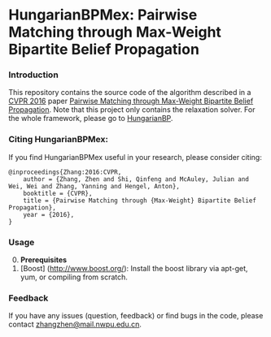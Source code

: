 # HungarianBPMex: Pairwise Matching through Max-Weight Bipartite Belief Propagation

### Introduction

This repository contains the source code of the algorithm described in a [CVPR 2016](http://www.pamitc.org/cvpr16/) paper [Pairwise Matching through Max-Weight Bipartite Belief Propagation](http://zzhang.org/ZhangEtal2016Cvpr.pdf). Note that this project only contains the relaxation solver. For the whole framework, please go to [HungarianBP](https://github.com/zzhang1987/HungarianBP).

### Citing HungarianBPMex:
If you find HungarianBPMex useful in your research, please consider citing:

    @inproceedings{Zhang:2016:CVPR,
        author = {Zhang, Zhen and Shi, Qinfeng and McAuley, Julian and Wei, Wei and Zhang, Yanning and Hengel, Anton},
        booktitle = {CVPR},
        title = {Pairwise Matching through {Max-Weight} Bipartite Belief Propagation},
        year = {2016}, 
    }


### Usage
0. **Prerequisites** 
 0. [Boost] (http://www.boost.org/): Install the boost library via apt-get, yum, or compiling from scratch.
 
### Feedback

If you have any issues (question, feedback) or find bugs in the code, please contact zhangzhen@mail.nwpu.edu.cn.
